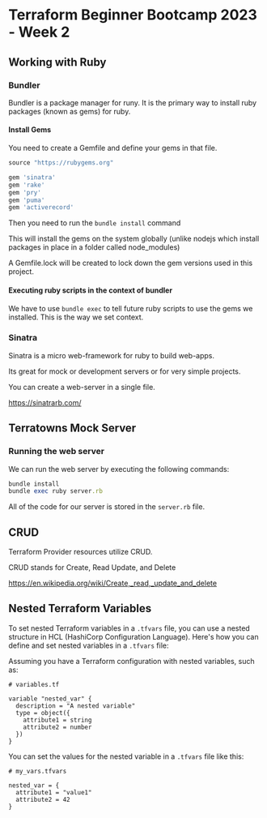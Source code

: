 # Terraform Beginner Bootcamp 2023 - Week 2

## Working with Ruby

### Bundler

Bundler is a package manager for runy.
It is the primary way to install ruby packages (known as gems) for ruby.

#### Install Gems

You need to create a Gemfile and define your gems in that file.

```rb
source "https://rubygems.org"

gem 'sinatra'
gem 'rake'
gem 'pry'
gem 'puma'
gem 'activerecord'
```

Then you need to run the `bundle install` command

This will install the gems on the system globally (unlike nodejs which install packages in place in a folder called node_modules)

A Gemfile.lock will be created to lock down the gem versions used in this project.

#### Executing ruby scripts in the context of bundler

We have to use `bundle exec` to tell future ruby scripts to use the gems we installed. This is the way we set context.

### Sinatra

Sinatra is a micro web-framework for ruby to build web-apps.

Its great for mock or development servers or for very simple projects.

You can create a web-server in a single file.

https://sinatrarb.com/

## Terratowns Mock Server

### Running the web server

We can run the web server by executing the following commands:

```rb
bundle install
bundle exec ruby server.rb
```

All of the code for our server is stored in the `server.rb` file.

## CRUD

Terraform Provider resources utilize CRUD.

CRUD stands for Create, Read Update, and Delete

https://en.wikipedia.org/wiki/Create,_read,_update_and_delete

## Nested Terraform Variables

To set nested Terraform variables in a `.tfvars` file, you can use a nested structure in HCL (HashiCorp Configuration Language). Here's how you can define and set nested variables in a `.tfvars` file:

Assuming you have a Terraform configuration with nested variables, such as:

```hcl
# variables.tf

variable "nested_var" {
  description = "A nested variable"
  type = object({
    attribute1 = string
    attribute2 = number
  })
}
```

You can set the values for the nested variable in a `.tfvars` file like this:

```hcl
# my_vars.tfvars

nested_var = {
  attribute1 = "value1"
  attribute2 = 42
}
```
